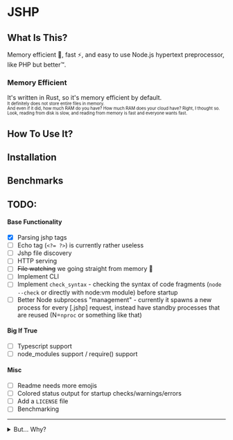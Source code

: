 # JSHP

## What Is This?

Memory efficient :roller_coaster:, fast ⚡, and easy to use Node.js hypertext preprocessor, like PHP but better™.

### Memory Efficient

It's written in Rust, so it's memory efficient by default.  
<sup><sub>
It definitely does not store entire files in memory.  
And even if it did, how much RAM do you have? How much RAM does your cloud have? Right, I thought so.  
Look, reading from disk is slow, and reading from memory is fast and everyone wants fast.
</sub></sup>

## How To Use It?

<!--- TODO -->

## Installation

<!--- TODO -->

## Benchmarks

<!--- Write some bullshit, cherry-picked benchmarks here (characters per second, etc.) -->

## TODO:

#### Base Functionality

- [x] Parsing jshp tags
- [ ] Echo tag (`<?= ?>`) is currently rather useless
- [ ] Jshp file discovery
- [ ] HTTP serving
- [ ] ~~File watching~~ we going straight from memory :dancer:
- [ ] Implement CLI
- [ ] Implement `check_syntax` - checking the syntax of code fragments (`node --check` or directly with node:vm module)
  before startup
- [ ] Better Node subprocess "management" - currently it spawns a new process for every \[.jshp\] request, instead have
  standby processes that are reused (N=`nproc` or something like that)

#### Big If True

- [ ] Typescript support
- [ ] node_modules support / require() support

#### Misc

- [ ] Readme needs more emojis
- [ ] Colored status output for startup checks/warnings/errors
- [ ] Add a `LICENSE` file
- [ ] Benchmarking

---

<details>
  <summary>But... Why?</summary>

### Learning experience.

It might not look like much but this is the best first project in any language, see:

- It's made of multiple primitive parts that are rather easy to implement
- Simple syntax parsing, simple file IO stuff, almost simple web serving, Node.js (sub-)process management

</details> 
